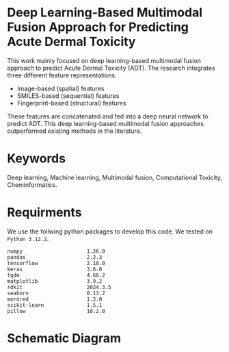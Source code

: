 # Deep Learning-Based Multimodal Fusion Approach for Predicting Acute Dermal Toxicity
This work mainly focused on deep learning-based multimodal fusion approach to predict Acute Dermal Toxicity (ADT). The research integrates three different feature representations:
* Image-based (spatial) features
* SMILES-based (sequential) features
* Fingerprint-based (structural) features

These features are concatenated and fed into a deep neural network to predict ADT. This deep learning-based multimodal fusion approaches outperformed existing methods in the literature.
# Keywords
Deep learning, Machine learning, Multimodal fusion, Computational Toxicity, Cheminformatics.
# Requirments
We use the follwing python packages to develop this code. We tested on `Python 3.12.2`.
```
numpy                     1.26.0
pandas                    2.2.3
tensorflow                2.18.0
keras                     3.6.0
tqdm                      4.66.2
matplotlib                3.9.2
rdkit                     2024.3.5
seaborn                   0.13.2
mordred                   1.2.0
scikit-learn              1.5.1
pillow                    10.2.0
```
# Schematic Diagram
